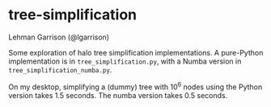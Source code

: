 # tree-simplification
Lehman Garrison (@lgarrison)

Some exploration of halo tree simplification implementations. A pure-Python implementation is in `tree_simplification.py`, with a Numba version in `tree_simplification_numba.py`.

On my desktop, simplifying a (dummy) tree with $10^6$ nodes using the Python version takes 1.5 seconds. The numba version takes 0.5 seconds.
